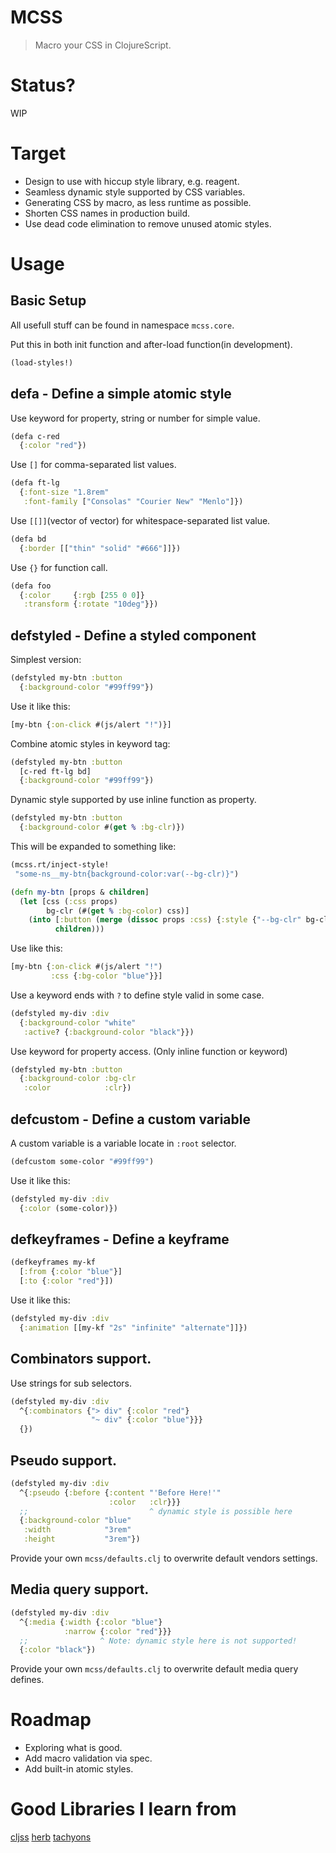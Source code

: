 # MCSS
> Macro your CSS in ClojureScript.

# Status?
WIP

# Target
- Design to use with hiccup style library, e.g. reagent.
- Seamless dynamic style supported by CSS variables.
- Generating CSS by macro, as less runtime as possible.
- Shorten CSS names in production build.
- Use dead code elimination to remove unused atomic styles.

# Usage
## Basic Setup
All usefull stuff can be found in namespace `mcss.core`.

Put this in both init function and after-load function(in development).

```clojure
(load-styles!)
```

## defa - Define a simple atomic style
Use keyword for property, string or number for simple value.

```clojure
(defa c-red
  {:color "red"})
```

Use `[]` for comma-separated list values.

``` clojure
(defa ft-lg
  {:font-size "1.8rem"
   :font-family ["Consolas" "Courier New" "Menlo"]})
```

Use `[[]]`(vector of vector) for whitespace-separated list value.

```clojure
(defa bd
  {:border [["thin" "solid" "#666"]]})
```

Use `{}` for function call.

```clojure
(defa foo
  {:color     {:rgb [255 0 0]}
   :transform {:rotate "10deg"}})
```

## defstyled - Define a styled component
Simplest version:

```clojure
(defstyled my-btn :button
  {:background-color "#99ff99"})
```

Use it like this:

```clojure
[my-btn {:on-click #(js/alert "!")}]
```

Combine atomic styles in keyword tag:

```clojure
(defstyled my-btn :button
  [c-red ft-lg bd]
  {:background-color "#99ff99"})
```

Dynamic style supported by use inline function as property.

```clojure
(defstyled my-btn :button
  {:background-color #(get % :bg-clr)})
```

This will be expanded to something like:

```clojure
(mcss.rt/inject-style!
 "some-ns__my-btn{background-color:var(--bg-clr)}")

(defn my-btn [props & children]
  (let [css (:css props)
        bg-clr (#(get % :bg-color) css)]
    (into [:button (merge (dissoc props :css) {:style {"--bg-clr" bg-clr}})]
          children)))
```

Use like this:

```clojure
[my-btn {:on-click #(js/alert "!")
         :css {:bg-color "blue"}}]
```

Use a keyword ends with `?` to define style valid in some case.

```clojure
(defstyled my-div :div
  {:background-color "white"
   :active? {:background-color "black"}})
```

Use keyword for property access. (Only inline function or keyword)

```clojure
(defstyled my-btn :button
  {:background-color :bg-clr
   :color            :clr})
```

## defcustom - Define a custom variable

A custom variable is a variable locate in `:root` selector.

```clojure
(defcustom some-color "#99ff99")
```

Use it like this:

```clojure
(defstyled my-div :div
  {:color (some-color)})
```

## defkeyframes - Define a keyframe

```clojure
(defkeyframes my-kf
  [:from {:color "blue"}]
  [:to {:color "red"}])
```

Use it like this:

```clojure
(defstyled my-div :div
  {:animation [[my-kf "2s" "infinite" "alternate"]]})
```

## Combinators support.

Use strings for sub selectors.

```clojure
(defstyled my-div :div
  ^{:combinators {"> div" {:color "red"}
                  "~ div" {:color "blue"}}}
  {})
```

## Pseudo support.

```clojure
(defstyled my-div :div
  ^{:pseudo {:before {:content "'Before Here!'"
                      :color   :clr}}}
  ;;                           ^ dynamic style is possible here
  {:background-color "blue"
   :width            "3rem"
   :height           "3rem"})
```

Provide your own `mcss/defaults.clj` to overwrite default vendors settings.

## Media query support.

```clojure
(defstyled my-div :div
  ^{:media {:width {:color "blue"}
            :narrow {:color "red"}}}
  ;;                ^ Note: dynamic style here is not supported!
  {:color "black"})
```

Provide your own `mcss/defaults.clj` to overwrite default media query defines.

# Roadmap
- Exploring what is good.
- Add macro validation via spec.
- Add built-in atomic styles.

# Good Libraries I learn from
[cljss](https://github.com/clj-commons/cljss)
[herb](https://github.com/roosta/herb)
[tachyons](https://github.com/tachyons-css/tachyons)
